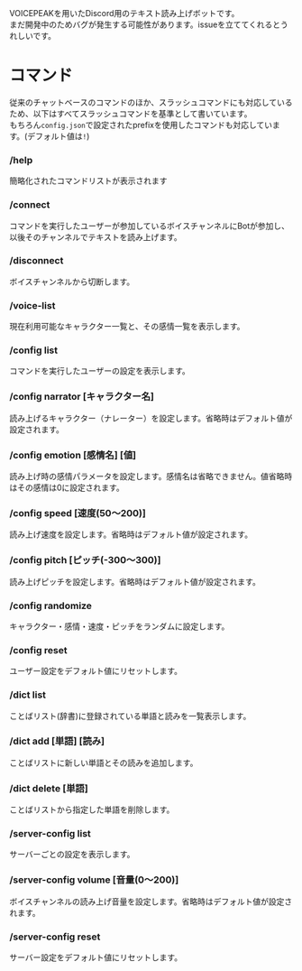 VOICEPEAKを用いたDiscord用のテキスト読み上げボットです。  
まだ開発中のためバグが発生する可能性があります。issueを立ててくれるとうれしいです。

# コマンド
従来のチャットベースのコマンドのほか、スラッシュコマンドにも対応しているため、以下はすべてスラッシュコマンドを基準として書いています。  
もちろん`config.json`で設定されたprefixを使用したコマンドも対応しています。(デフォルト値は`!`)

### /help
簡略化されたコマンドリストが表示されます

### /connect
コマンドを実行したユーザーが参加しているボイスチャンネルにBotが参加し、以後そのチャンネルでテキストを読み上げます。

### /disconnect
ボイスチャンネルから切断します。

### /voice-list
現在利用可能なキャラクター一覧と、その感情一覧を表示します。

### /config list
コマンドを実行したユーザーの設定を表示します。

### /config narrator [キャラクター名]
読み上げるキャラクター（ナレーター）を設定します。省略時はデフォルト値が設定されます。

### /config emotion [感情名] [値]
読み上げ時の感情パラメータを設定します。感情名は省略できません。値省略時はその感情は0に設定されます。

### /config speed [速度(50～200)]
読み上げ速度を設定します。省略時はデフォルト値が設定されます。

### /config pitch [ピッチ(-300～300)]
読み上げピッチを設定します。省略時はデフォルト値が設定されます。

### /config randomize
キャラクター・感情・速度・ピッチをランダムに設定します。

### /config reset
ユーザー設定をデフォルト値にリセットします。

### /dict list
ことばリスト(辞書)に登録されている単語と読みを一覧表示します。

### /dict add [単語] [読み]
ことばリストに新しい単語とその読みを追加します。

### /dict delete [単語]
ことばリストから指定した単語を削除します。

### /server-config list
サーバーごとの設定を表示します。

### /server-config volume [音量(0～200)]
ボイスチャンネルの読み上げ音量を設定します。省略時はデフォルト値が設定されます。

### /server-config reset
サーバー設定をデフォルト値にリセットします。

<!--
まだ未完成なのでコメントアウト

# Linux環境でのインストール
## 動作確認環境
Ubuntu 24.04 LTSにて動作確認

## 前提のインストール
```
    # Debian系環境なら
    apt update && apt install -y ffmpeg curl
    python3 -m venv .venv
    source ./.venv/bin/activate
    ./.venv/bin/pip3 install -r requrements.txt
```

## VOICEPEAKのインストール
もしVOICEPEAKをまだインストールしていないのであれば新規でインストールする必要があります。
公式サイトにインストーラーが公開されているのでそれを利用します。
また、インストールにはGUI環境が必要です。詳細は気が向いたら書きます。
```
    mkdir temp && cd temp
    curl -O https://www.ah-soft.com/voice/setup/voicepeak-downloader-linux64
    chmod +x ./voicepeak-downloader-linux64
    ./voicepeak-downloader-linux64
```

ダウンロード先を指定するGUIが開きます。引数等で保存フォルダを前もって指示することは出来ないようです。
VOICEPEAKのライセンスを要求されるので準備しておきましょう。
```
    # tempファイル直下にダウンロードしたと仮定する
    unzip ./Voicepeak-linux64.zip -d ../lib
    cd ../
    ./lib/Voicepeak/voicepeak
```

VOICEPEAK本体がGUIで起動し、ダウンロード時にアクティベートしたボイスのインストール・他のライセンスのアクティベートなどが行えます。
ボイスのインストールが完了したら閉じてしまって問題ありません。

## 初期設定
初回起動前に`config.json`ファイルを編集してvoicepeak実行ファイルへのパスとdiscordトークンを貼り付ける必要があります。

        cp config.example.json config.json
```
    {
        "config":{
            "discord_token":"DISCORD TOKEN HERE",
            "voicepeak_path":"VOICEPEAK PATH HERE",
            "prefix":"!"
        },
        ...
    }
```

## 起動
    source ./.venv/bin/activate

    ./.venv/bin/python3 main.py
-->